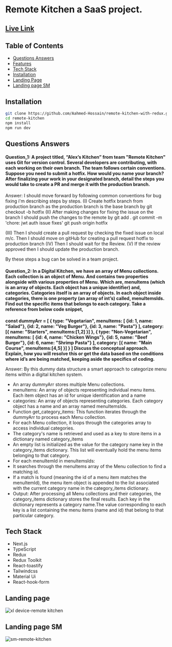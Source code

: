 # Remote Kitchen a SaaS project.

## [Live Link](https://remote-kitchen.vercel.app/)

## Table of Contents

- [Questions Answers](#questions-answers)
- [Features](#features)
- [Tech Stack](#tech-stack)
- [Installation](#installation)
- [Landing Page](#landing-page)
- [Landing page SM](#landing-page-sm)

## Installation
```bash
git clone https://github.com/Aahmed-Hossain/remote-kitchen-with-redux.git
cd remote-kitchen
npm install
npm run dev
```

## Questions Answers

#### Question_1: A project titled, “Alex’s Kitchen” from team "Remote Kitchen" uses Git for version control. Several developers are contributing, with each working on their own branch. The team follows certain conventions. Suppose you need to submit a hotfix. How would you name your branch? After finalizing your work in your designated branch, detail the steps you would take to create a PR and merge it with the production branch.

Answer: I should move forward by following common conventions for bug fixing i'm describing steps by steps.
(I) Create hotfix branch from production branch as the production branch is the base branch by git checkout -b hotfix 
(II) After making changes for fixing the issue on the branch I should push the changes to the remote by 
git add .
git commit -m 'chore: jwt auth issue fixes'
git push origin hotfix 

(III) Then I should create a pull request by checking the fixed issue on local m/c. Then I should move on gitHub for creating a pull request hotfix to production branch
(IV)  Then I should wait for the Review.
(V) If the review approved then I  should update the production branch.

By these steps a bug can be solved in a team project.

#### Question_2: In a Digital Kitchen, we have an array of Menu collections. Each collection is an object of Menu. And contains two properties alongside with various properties of Menu. Which are, menuItems (which is an array of objects. Each object has a unique identifier) and, categories. Categories itself is an array of objects. In each object inside categories, there is one property (an array of int’s) called, menuItemsIds. Find out the specific items that belongs to each category. Take a reference from below code snippet,
**const dummyArr = [ {
      type: "Vegetarian",
      menuItems: [
        {id: 1, name: "Salad"},
        {id: 2, name: "Veg Burger"},
        {id: 3, name: "Pasta"}
      ],
      category: [{
        name: "Starters",
        menuItems:[1,2]
      }]
    },
    {
      type: "Non-Vegetarian",
      menuItems: [
        {id: 4, name: "Chicken Wings"},
        {id: 5, name: "Beef Burger"},
        {id: 6, name: "Shrimp Pasta"}
      ],
      category: [{
        name: "Main Course",
        menuItems:[4,5]
      }]
    }
]
Discuss the conceptual approach. Explain, how you will resolve this or get the data based on the conditions where id’s are being matched, keeping aside the specifics of coding.**

Answer: 
By this dummy data structure a smart approach to categorize menu items within a digital kitchen system.
- An array dummyArr stores multiple Menu collections.
- menuItems: An array of objects representing individual menu items. Each item object has an id for unique identification and a name
- categories: An array of objects representing categories. Each category object has a name and an array named menuItemsIds.
- Function get_category_items: This function iterates through the dummyArr to process each Menu collection.
- For each Menu collection, it loops through the categories array to access individual categories.
- The category's name is retrieved and used as a key to store items in a dictionary named category_items
- An empty list is initialized as the value for the category name key in the category_items dictionary. This list will eventually hold the menu items belonging to that category.
- For each menuItemId in menuItemsIds:
- It searches through the menuItems array of the Menu collection to find a matching id.
- If a match is found (meaning the id of a menu item matches the menuItemId), the menu item object is appended to the list associated with the current category name in the category_items dictionary.
- Output: After processing all Menu collections and their categories, the category_items dictionary stores the final results.  Each key in the dictionary represents a category name.The value corresponding to each key is a list containing the menu items (name and id) that belong to that particular category.



## Tech Stack
- Next.js
- TypeScript
- Redux
- Redux Toolkit
- React-toastify
- Tailwindcss
- Material Ui
- React-hook-form

## Landing page
![xl device-remote kitchen](https://github.com/Aahmed-Hossain/remote-kitchen-with-redux/assets/138388233/678558b7-069e-42cd-a865-e4568333a683)


## Landing page SM
![sm-remote-kitchen](https://github.com/Aahmed-Hossain/remote-kitchen-with-redux/assets/138388233/57240ddd-28a6-4871-ae85-5f3811cd1685)
